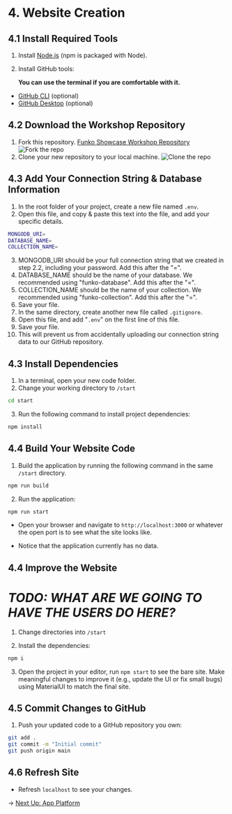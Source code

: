 # 4. Website Creation

## 4.1 Install Required Tools

1. Install [Node.js](https://nodejs.org/en) (npm is packaged with Node).
2. Install GitHub tools:

   **You can use the terminal if you are comfortable with it.**

  - [GitHub CLI](https://cli.github.com/) (optional)
  - [GitHub Desktop](https://desktop.github.com/download/) (optional)

## 4.2 Download the Workshop Repository
1. Fork this repository.
[Funko Showcase Workshop Repository](https://github.com/do-community/funko-showcase-workshop)
![Fork the repo](https://doimages.nyc3.cdn.digitaloceanspaces.com/GitHub/funko-showcase-workshop/4-Website/forkrepo.png)
2. Clone your new repository to your local machine.
![Clone the repo](https://doimages.nyc3.cdn.digitaloceanspaces.com/GitHub/funko-showcase-workshop/4-Website/clonerepo.png)

## 4.3 Add Your Connection String & Database Information
1. In the root folder of your project, create a new file named `.env`.
2. Open this file, and copy & paste this text into the file, and add your specific details.
```bash
MONGODB_URI=
DATABASE_NAME=
COLLECTION_NAME=
```
3. MONGODB_URI should be your full connection string that we created in step 2.2, including your password. Add this after the "=".
4. DATABASE_NAME should be the name of your database.  We recommended using "funko-database". Add this after the "=".
5. COLLECTION_NAME should be the name of your collection. We recommended using "funko-collection". Add this after the "=".
6. Save your file.
7. In the same directory, create another new file called `.gitignore`.
8. Open this file, and add "`.env`" on the first line of this file.
9. Save your file.
10. This will prevent us from accidentally uploading our connection string data to our GitHub repository.

## 4.3 Install Dependencies

1. In a terminal, open your new code folder.
2. Change your working directory to `/start`
```bash
cd start
```
3. Run the following command to install project dependencies:
``` bash
npm install
```

## 4.4 Build Your Website Code
1. Build the application by running the following command in the same `/start` directory.
```bash
npm run build
```
2. Run the application:
```bash
npm run start
```
- Open your browser and navigate to `http://localhost:3000` or whatever the open port is to see what the site looks like.

- Notice that the application currently has no data.

## 4.4 Improve the Website
# ***TODO: WHAT ARE WE GOING TO HAVE THE USERS DO HERE?***
1. Change directories into `/start`

2. Install the dependencies:
```bash
npm i
```

3. Open the project in your editor, run `npm start` to see the bare site. Make meaningful changes to improve it (e.g., update the UI or fix small bugs) using MaterialUI to match the final site.

## 4.5 Commit Changes to GitHub

1. Push your updated code to a GitHub repository you own:
```bash
git add .
git commit -m "Initial commit"
git push origin main
```

## 4.6 Refresh Site
- Refresh `localhost` to see your changes.

→ [Next Up: App Platform](APP-PLATFORM.md)